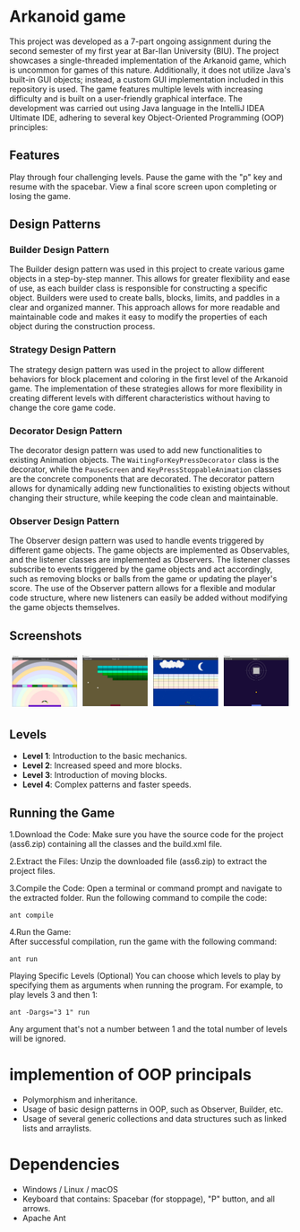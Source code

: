 # Arkanoid game
This project was developed as a 7-part ongoing assignment during the second semester of my first year at Bar-Ilan University (BIU). The project showcases a single-threaded implementation of the Arkanoid game, which is uncommon for games of this nature. Additionally, it does not utilize Java's built-in GUI objects; instead, a custom GUI implementation included in this repository is used.
The game features multiple levels with increasing difficulty and is built on a user-friendly graphical interface. The development was carried out using Java language in the IntelliJ IDEA Ultimate IDE, adhering to several key Object-Oriented Programming (OOP) principles:

## Features
Play through four challenging levels.
Pause the game with the "p" key and resume with the spacebar.
View a final score screen upon completing or losing the game.

## Design Patterns

### Builder Design Pattern
The Builder design pattern was used in this project to create various game objects in a step-by-step manner. This allows for greater flexibility and ease of use, as each builder class is responsible for constructing a specific object. Builders were used to create balls, blocks, limits, and paddles in a clear and organized manner. This approach allows for more readable and maintainable code and makes it easy to modify the properties of each object during the construction process.

### Strategy Design Pattern
The strategy design pattern was used in the project to allow different behaviors for block placement and coloring in the first level of the Arkanoid game. The implementation of these strategies allows for more flexibility in creating different levels with different characteristics without having to change the core game code.

### Decorator Design Pattern
The decorator design pattern was used to add new functionalities to existing Animation objects. The `WaitingForKeyPressDecorator` class is the decorator, while the `PauseScreen` and `KeyPressStoppableAnimation` classes are the concrete components that are decorated. The decorator pattern allows for dynamically adding new functionalities to existing objects without changing their structure, while keeping the code clean and maintainable.

### Observer Design Pattern
The Observer design pattern was used to handle events triggered by different game objects. The game objects are implemented as Observables, and the listener classes are implemented as Observers. The listener classes subscribe to events triggered by the game objects and act accordingly, such as removing blocks or balls from the game or updating the player's score. The use of the Observer pattern allows for a flexible and modular code structure, where new listeners can easily be added without modifying the game objects themselves.

## Screenshots
<div style="display: flex; flex-wrap: wrap; justify-content: space-between;">
    <div style="flex: 1; padding: 5px;">
        <img src="https://github.com/YuvalDahari/arknoid-game/blob/master/pics/%D7%AA%D7%9E%D7%95%D7%A0%D7%94%20%D7%A9%D7%9C%20WhatsApp%E2%80%8F%202024-06-25%20%D7%91%D7%A9%D7%A2%D7%94%2001.25.59_7fb47738.jpg?raw=true" alt="level 1" width="400"/>
    </div>
    <div style="flex: 1; padding: 5px;">
        <img src="https://github.com/YuvalDahari/arknoid-game/blob/master/pics/%D7%AA%D7%9E%D7%95%D7%A0%D7%94%20%D7%A9%D7%9C%20WhatsApp%E2%80%8F%202024-06-25%20%D7%91%D7%A9%D7%A2%D7%94%2001.26.37_f325acb8.jpg?raw=true" alt="level 2" width="400"/>
    </div>
    <div style="flex: 1; padding: 5px;">
        <img src="https://github.com/YuvalDahari/arknoid-game/blob/master/pics/%D7%AA%D7%9E%D7%95%D7%A0%D7%94%20%D7%A9%D7%9C%20WhatsApp%E2%80%8F%202024-06-25%20%D7%91%D7%A9%D7%A2%D7%94%2001.28.15_07a5d35e.jpg?raw=true" alt="level 3" width="400"/>
    </div>
    <div style="flex: 1; padding: 5px;">
        <img src="https://github.com/YuvalDahari/arknoid-game/blob/master/pics/%D7%AA%D7%9E%D7%95%D7%A0%D7%94%20%D7%A9%D7%9C%20WhatsApp%E2%80%8F%202024-06-25%20%D7%91%D7%A9%D7%A2%D7%94%2001.28.59_bdb300d9.jpg?raw=true" alt="level 4" width="400"/>
    </div>
</div>

## Levels
- **Level 1**: Introduction to the basic mechanics.
- **Level 2**: Increased speed and more blocks.
- **Level 3**: Introduction of moving blocks.
- **Level 4**: Complex patterns and faster speeds.


## Running the Game
1.Download the Code:
Make sure you have the source code for the project (ass6.zip) containing all the classes and the build.xml file.

2.Extract the Files:
Unzip the downloaded file (ass6.zip) to extract the project files.

3.Compile the Code: 
Open a terminal or command prompt and navigate to the extracted folder. Run the following command to compile the code:
```shel
ant compile
```
4.Run the Game:  
After successful compilation, run the game with the following command:
```shel
ant run
```
Playing Specific Levels (Optional)
You can choose which levels to play by specifying them as arguments when running the program. For example, to play levels 3 and then 1:
```shel
ant -Dargs="3 1" run
```
Any argument that's not a number between 1 and the total number of levels will be ignored.




# implemention of OOP principals
- Polymorphism and inheritance.
- Usage of basic design patterns in OOP, such as Observer, Builder, etc.
- Usage of several generic collections and data structures such as linked lists and arraylists.

# Dependencies
- Windows / Linux / macOS
- Keyboard that contains: Spacebar (for stoppage), "P" button, and all arrows.
- Apache Ant

